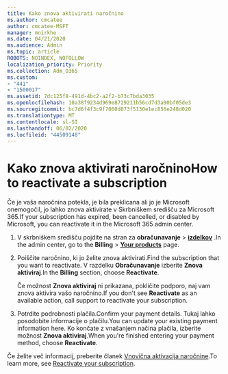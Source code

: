 ```yaml
---
title: Kako znova aktivirati naročnino
ms.author: cmcatee
author: cmcatee-MSFT
manager: mnirkhe
ms.date: 04/21/2020
ms.audience: Admin
ms.topic: article
ROBOTS: NOINDEX, NOFOLLOW
localization_priority: Priority
ms.collection: Adm_O365
ms.custom:
- "441"
- "1500017"
ms.assetid: 7dc125f8-491d-4bc2-a2f2-b73c7bda3035
ms.openlocfilehash: 10a38f9234d969e8729211b56cd7d3a90bf05de3
ms.sourcegitcommit: bc7d6f4f3c9f7060d073f5130e1ec856e248d020
ms.translationtype: MT
ms.contentlocale: sl-SI
ms.lasthandoff: 06/02/2020
ms.locfileid: "44509148"
---
```

# <a name="how-to-reactivate-a-subscription"></a><span data-ttu-id="2ee96-102">Kako znova aktivirati naročnino</span><span class="sxs-lookup"><span data-stu-id="2ee96-102">How to reactivate a subscription</span></span>

<span data-ttu-id="2ee96-103">Če je vaša naročnina potekla, je bila preklicana ali jo je Microsoft onemogočil, jo lahko znova aktivirate v Skrbniškem središču za Microsoft 365.</span><span class="sxs-lookup"><span data-stu-id="2ee96-103">If your subscription has expired, been cancelled, or disabled by Microsoft, you can reactivate it in the Microsoft 365 admin center.</span></span>
  
1. <span data-ttu-id="2ee96-104">V skrbniškem središču pojdite na stran za **obračunavanje** \> **[izdelkov](https://go.microsoft.com/fwlink/p/?linkid=842054)** .</span><span class="sxs-lookup"><span data-stu-id="2ee96-104">In the admin center, go to the **Billing** \> **[Your products](https://go.microsoft.com/fwlink/p/?linkid=842054)** page.</span></span>

2. <span data-ttu-id="2ee96-105">Poiščite naročnino, ki jo želite znova aktivirati.</span><span class="sxs-lookup"><span data-stu-id="2ee96-105">Find the subscription that you want to reactivate.</span></span> <span data-ttu-id="2ee96-106">V razdelku **Obračunavanje** izberite **Znova aktiviraj**.</span><span class="sxs-lookup"><span data-stu-id="2ee96-106">In the **Billing** section, choose **Reactivate**.</span></span>

    <span data-ttu-id="2ee96-107">Če možnost **Znova aktiviraj** ni prikazana, pokličite podporo, naj vam znova aktivira vašo naročnino.</span><span class="sxs-lookup"><span data-stu-id="2ee96-107">If you don't see **Reactivate** as an available action, call support to reactivate your subscription.</span></span>

3. <span data-ttu-id="2ee96-108">Potrdite podrobnosti plačila.</span><span class="sxs-lookup"><span data-stu-id="2ee96-108">Confirm your payment details.</span></span> <span data-ttu-id="2ee96-109">Tukaj lahko posodobite informacije o plačilu.</span><span class="sxs-lookup"><span data-stu-id="2ee96-109">You can update your existing payment information here.</span></span> <span data-ttu-id="2ee96-110">Ko končate z vnašanjem načina plačila, izberite možnost **Znova aktiviraj**.</span><span class="sxs-lookup"><span data-stu-id="2ee96-110">When you're finished entering your payment method, choose **Reactivate**.</span></span>

<span data-ttu-id="2ee96-111">Če želite več informacij, preberite članek [Vnovična aktivacija naročnine](https://docs.microsoft.com/microsoft-365/commerce/subscriptions/reactivate-your-subscription).</span><span class="sxs-lookup"><span data-stu-id="2ee96-111">To learn more, see [Reactivate your subscription](https://docs.microsoft.com/microsoft-365/commerce/subscriptions/reactivate-your-subscription).</span></span>